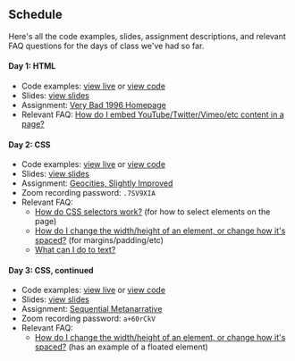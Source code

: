 ## Schedule

Here's all the code examples, slides, assignment descriptions, and relevant FAQ questions for the days of class we've had so far.

#### Day 1: HTML
* Code examples: [view live](/artofweb-21/examples/day1) or [view code](https://github.com/thely/artofweb-21/tree/main/examples/day1)
* Slides: [view slides](/artofweb-21/slides/day-1-slides.html)
* Assignment: [Very Bad 1996 Homepage](/artofweb-21/projects/1-geocities)
* Relevant FAQ: [How do I embed YouTube/Twitter/Vimeo/etc content in a page?](/artofweb-21/questions/embed)

#### Day 2: CSS
* Code examples: [view live](/artofweb-21/examples/day2) or [view code](https://github.com/thely/artofweb-21/tree/main/examples/day2)
* Slides: [view slides](/artofweb-21/slides/day-2-slides.html)
* Assignment: [Geocities, Slightly Improved](/artofweb-21/projects/1p5-geocities-2)
* Zoom recording password: `.7SV9XIA`
* Relevant FAQ:
  * [How do CSS selectors work?](/artofweb-21/questions/css-selectors) (for how to select elements on the page)
  * [How do I change the width/height of an element, or change how it's spaced?](/artofweb-21/questions/box-model) (for margins/padding/etc)
  * [What can I do to text?](/artofweb-21/questions/text-styles)

#### Day 3: CSS, continued
* Code examples: [view live](/artofweb-21/examples/day3) or [view code](https://github.com/thely/artofweb-21/tree/main/examples/day3)
* Slides: [view slides](/artofweb-21/slides/day-3-slides.html)
* Assignment: [Sequential Metanarrative](/artofweb-21/projects/2-metanarrative)
* Zoom recording password: `a+60rCkV`
* Relevant FAQ:
  * [How do I change the width/height of an element, or change how it's spaced?](/artofweb-21/questions/box-model) (has an example of a floated element)